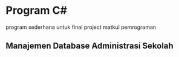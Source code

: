 # Program C#
program sederhana untuk final project matkul pemrograman

## Manajemen Database Administrasi Sekolah ##
